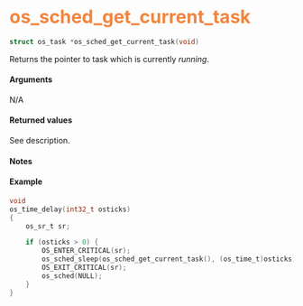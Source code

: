 ## <font color="#F2853F" style="font-size:24pt"> os_sched_get_current_task </font>

```c
struct os_task *os_sched_get_current_task(void)
```

Returns the pointer to task which is currently *running*.

#### Arguments

N/A

#### Returned values

See description.

#### Notes


#### Example

<Add text to set up the context for the example here>

```c
void
os_time_delay(int32_t osticks)
{
    os_sr_t sr;

    if (osticks > 0) {
        OS_ENTER_CRITICAL(sr);
        os_sched_sleep(os_sched_get_current_task(), (os_time_t)osticks);
        OS_EXIT_CRITICAL(sr);
        os_sched(NULL);
    }
}
```


